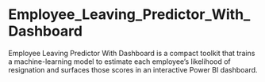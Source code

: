 # Employee_Leaving_Predictor_With_Dashboard
Employee Leaving Predictor With Dashboard is a compact toolkit that trains a machine-learning model to estimate each employee’s likelihood of resignation and surfaces those scores in an interactive Power BI dashboard.
